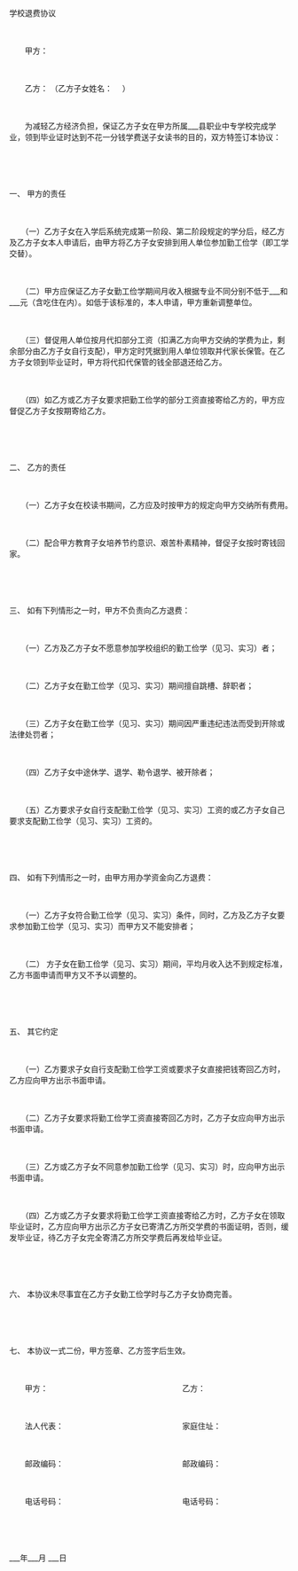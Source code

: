 



学校退费协议



 

　　

　　甲方：

　　

　　乙方： （乙方子女姓名：　 ）　　

　　

　　为减轻乙方经济负担，保证乙方子女在甲方所属___县职业中专学校完成学业，领到毕业证时达到不花一分钱学费送子女读书的目的，双方特签订本协议：

　　

　　

一、
甲方的责任　　

　　

　　（一）乙方子女在入学后系统完成第一阶段、第二阶段规定的学分后，经乙方及乙方子女本人申请后，由甲方将乙方子女安排到用人单位参加勤工俭学（即工学交替）。　　

　　

　　（二）甲方应保证乙方子女勤工俭学期间月收入根据专业不同分别不低于___和 ___元（含吃住在内）。如低于该标准的，本人申请，甲方重新调整单位。　　

　　

　　（三）督促用人单位按月代扣部分工资（扣满乙方向甲方交纳的学费为止，剩余部分由乙方子女自行支配），甲方定时凭据到用人单位领取并代家长保管。在乙方子女领到毕业证时，甲方将代扣代保管的钱全部退还给乙方。　　

　　

　　（四）如乙方或乙方子女要求把勤工俭学的部分工资直接寄给乙方的，甲方应督促乙方子女按期寄给乙方。

　　

　　

二、
乙方的责任　　

　　

　　（一）乙方子女在校读书期间，乙方应及时按甲方的规定向甲方交纳所有费用。　　

　　

　　（二）配合甲方教育子女培养节约意识、艰苦朴素精神，督促子女按时寄钱回家。

　　

　　

三、
如有下列情形之一时，甲方不负责向乙方退费：　　

　　

　　（一）乙方及乙方子女不愿意参加学校组织的勤工俭学（见习、实习）者；　　

　　

　　（二）乙方子女在勤工俭学（见习、实习）期间擅自跳槽、辞职者；　　

　　

　　（三）乙方子女在勤工俭学（见习、实习）期间因严重违纪违法而受到开除或法律处罚者；　　

　　

　　（四）乙方子女中途休学、退学、勒令退学、被开除者；　　

　　

　　（五）乙方要求子女自行支配勤工俭学（见习、实习）工资的或乙方子女自己要求支配勤工俭学（见习、实习）工资的。

　　

　　

四、
 如有下列情形之一时，由甲方用办学资金向乙方退费：　　

　　

　　（一）乙方子女符合勤工俭学（见习、实习）条件，同时，乙方及乙方子女要求参加勤工俭学（见习、实习）而甲方又不能安排者；　　

　　

　　（二） 方子女在勤工俭学（见习、实习）期间，平均月收入达不到规定标准，乙方书面申请而甲方又不予以调整的。

　　

　　

五、
其它约定　　

　　

　　（一）乙方要求子女自行支配勤工俭学工资或要求子女直接把钱寄回乙方时，乙方应向甲方出示书面申请。　　

　　

　　（二）乙方子女要求将勤工俭学工资直接寄回乙方时，乙方子女应向甲方出示书面申请。　　

　　

　　（三）乙方或乙方子女不同意参加勤工俭学（见习、实习）时，应向甲方出示书面申请。　　

　　

　　（四）乙方或乙方子女要求将勤工俭学工资直接寄给乙方时，乙方子女在领取毕业证时，乙方应向甲方出示乙方子女已寄清乙方所交学费的书面证明，否则，缓发毕业证，待乙方子女完全寄清乙方所交学费后再发给毕业证。

　　

　　

六、
本协议未尽事宜在乙方子女勤工俭学时与乙方子女协商完善。

　　

　　

七、
本协议一式二份，甲方签章、乙方签字后生效。

　　

　　甲方：　　　　　　　　　　　　　　　　　 乙方：

　　

　　法人代表：　　　　　　　　　　　　　　　 家庭住址：

　　

　　邮政编码：　　　　　　　　　　　　　　　 邮政编码：

　　

　　电话号码：　　　　　　　　　　　　　　　 电话号码：

　　

　　


 ___年___月 ___日

